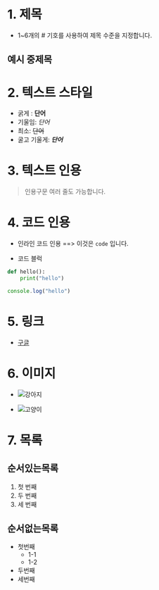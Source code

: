 # 1. 제목

- 1~6개의 # 기호를 사용하여 제목 수준을 지정합니다.

## 예시 중제목

# 2. 텍스트 스타일

- 굵게 : **단어**
- 기울임: *단어*
- 최소: ~~단어~~
- 굴고 기울게: ***단어***

# 3. 텍스트 인용

> 인용구문
> 여러 줄도 가능합니다.

# 4. 코드 인용

- 인라인 코드 인용 ==> 이것은 `code` 입니다.

- 코드 블럭
```python
def hello():
    print("hello")
```

```javascript
console.log("hello")
```

# 5. 링크
- [구글](https://google.com)

# 6. 이미지
- ![강아지](https://cdn.pixabay.com/photo/2024/02/26/19/39/monochrome-image-8598798_1280.jpg)

- ![고양이](../markdown/assets/cat.png)

# 7. 목록

## 순서있는목록
1. 첫 번째
2. 두 번째
3. 세 번째

## 순서없는목록
- 첫번째
    - 1-1
    - 1-2
- 두번째
- 세번째